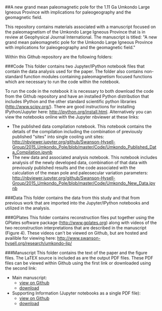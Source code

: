 ##A new grand mean paleomagnetic pole for the 1.11 Ga Umkondo Large Igneous Province with implications for paleogeography and the geomagnetic field.

This repository contains materials associated with a manuscript focused on the paleomagnetism of the Umkondo Large Igneous Province that is in review at Geophysical Journal International. The manuscript is titled: "A new grand mean paleomagnetic pole for the Umkondo Large Igneous Province with implications for paleogeography and the geomagnetic field."

Within this Github repository are the following folders:

###Code
This folder contains two Jupyter/IPython notebook files that contain the data analysis used for the paper. The folder also contains non-standard function modules containing paleomagnetism focused functions which are necessary to run the code within the notebook.

To run the code in the notebook it is necessary to both download the code from the Github repository and have an installed Python distribution that includes IPython and the other standard scientific python libraries (http://www.scipy.org/). There are good instructions for installing IPython/Jupyter here: http://ipython.org/install.html. Alternatively you can view the notebooks online with the Jupyter nbviewer at these links:

* The published data compilation notebook. This notebook contains the details of the compilation including the combination of previously published "sites" into single cooling unit sites: http://nbviewer.jupyter.org/github/Swanson-Hysell-Group/2015_Umkondo_Pole/blob/master/Code/Umkondo_Published_Data_Compilation.ipynb
* The new data and associated analysis notebook. This notebook includes analysis of the newly developed data, combination of that data with previously published results and the code associated with the calculation of the mean pole and paleosecular variation parameters: http://nbviewer.jupyter.org/github/Swanson-Hysell-Group/2015_Umkondo_Pole/blob/master/Code/Umkondo_New_Data.ipynb

###Data
This folder contains the data from this study and that from previous work that are imported into the Jupyter/IPython notebooks and utilized in the analysis.

###GPlates
This folder contains reconstruction files put together using the GPlates software package (http://www.gplates.org) along with videos of the two reconstruction interpretations that are described in the manuscript (Figure 4). These videos can't be viewed on Github, but are hosted and availible for viewing here: http://www.swanson-hysell.org/research/umkondo-lip/

###Manuscript
This folder contains the text of the paper and the figure files. The LaTEX source is included as are the output PDF files. These PDF files can be viewed within Github using the first link or downloaded using the second link:

* Main manuscript:
  - [view on Github](https://github.com/Swanson-Hysell-Group/2015_Umkondo_Pole/blob/master/Manuscript/Umkondo2015.pdf)
  - [download](https://github.com/Swanson-Hysell-Group/2015_Umkondo_Pole/raw/master/Manuscript/Umkondo2015.pdf)
* Supporting Information (Jupyter notebooks as a single PDF file):
  - [view on Github](https://github.com/Swanson-Hysell-Group/2015_Umkondo_Pole/blob/master/Manuscript/Supporting_Information_Files/Umkondo2015_supplemental.pdf)
  - [download](https://github.com/Swanson-Hysell-Group/2015_Umkondo_Pole/raw/master/Manuscript/Supporting_Information_Files/Umkondo2015_supplemental.pdf)
